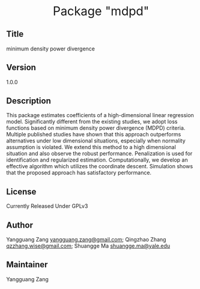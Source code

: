 <center>
<font size="6">Package  "mdpd"</font>
</center>



Title
-------
minimum density power divergence 

Version
-------
1.0.0


Description
-------
This package estimates  coefficients of a high-dimensional linear regression model. Significantly different from the existing studies, we adopt loss functions based on 
minimum density power divergence (MDPD) criteria. Multiple published studies have shown that this approach outperforms alternatives under low dimensional situations, especially when normality assumption is violated. We extend this method to  a high dimensional situation and also observe the robust performance. Penalization is used for identification and regularized estimation. Computationally, we develop an effective algorithm which utilizes the coordinate descent. Simulation shows that the proposed approach has satisfactory performance.


License
-------
Currently Released Under GPLv3



Author
-------
Yangguang Zang <yangguang.zang@gmail.com>; Qingzhao Zhang <qzzhang.wise@gmail.com>; Shuangge Ma <shuangge.ma@yale.edu>


Maintainer
-------
Yangguang Zang
